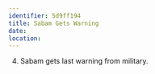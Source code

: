 ```yaml
---
identifier: 5d9ff194
title: Sabam Gets Warning
date:  
location: 
---
```


4.  Sabam gets last warning from military.
